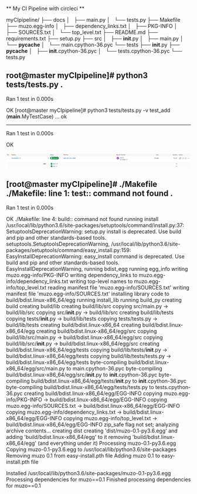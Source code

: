 ** My CI Pipeline with circleci **

myCIpipeline/
├── docs
│   ├── main.py
│   └── tests.py
├── Makefile
├── muzo.egg-info
│   ├── dependency_links.txt
│   ├── PKG-INFO
│   ├── SOURCES.txt
│   └── top_level.txt
├── README.md
├── requirements.txt
├── setup.py
├── src
│   ├── __init__.py
│   ├── main.py
│   └── __pycache__
│       └── main.cpython-36.pyc
└── tests
    ├── __init__.py
    ├── __pycache__
    │   ├── __init__.cpython-36.pyc
    │   └── tests.cpython-36.pyc
    └── tests.py




root@master myCIpipeline]# python3  tests/tests.py
.
----------------------------------------------------------------------
Ran 1 test in 0.000s

OK
[root@master myCIpipeline]# python3  tests/tests.py  -v
test_add (__main__.MyTestCase) ... ok

----------------------------------------------------------------------
Ran 1 test in 0.000s

OK


![alt text](docs/circleci.png)


[root@master myCIpipeline]# ./Makefile
./Makefile: line 1: test:: command not found
.
----------------------------------------------------------------------
Ran 1 test in 0.000s

OK
./Makefile: line 4: build:: command not found
running install
/usr/local/lib/python3.6/site-packages/setuptools/command/install.py:37: SetuptoolsDeprecationWarning: setup.py install is deprecated. Use build and pip and other standards-based tools.
  setuptools.SetuptoolsDeprecationWarning,
/usr/local/lib/python3.6/site-packages/setuptools/command/easy_install.py:159: EasyInstallDeprecationWarning: easy_install command is deprecated. Use build and pip and other standards-based tools.
  EasyInstallDeprecationWarning,
running bdist_egg
running egg_info
writing muzo.egg-info/PKG-INFO
writing dependency_links to muzo.egg-info/dependency_links.txt
writing top-level names to muzo.egg-info/top_level.txt
reading manifest file 'muzo.egg-info/SOURCES.txt'
writing manifest file 'muzo.egg-info/SOURCES.txt'
installing library code to build/bdist.linux-x86_64/egg
running install_lib
running build_py
creating build
creating build/lib
creating build/lib/src
copying src/main.py -> build/lib/src
copying src/__init__.py -> build/lib/src
creating build/lib/tests
copying tests/__init__.py -> build/lib/tests
copying tests/tests.py -> build/lib/tests
creating build/bdist.linux-x86_64
creating build/bdist.linux-x86_64/egg
creating build/bdist.linux-x86_64/egg/src
copying build/lib/src/main.py -> build/bdist.linux-x86_64/egg/src
copying build/lib/src/__init__.py -> build/bdist.linux-x86_64/egg/src
creating build/bdist.linux-x86_64/egg/tests
copying build/lib/tests/__init__.py -> build/bdist.linux-x86_64/egg/tests
copying build/lib/tests/tests.py -> build/bdist.linux-x86_64/egg/tests
byte-compiling build/bdist.linux-x86_64/egg/src/main.py to main.cpython-36.pyc
byte-compiling build/bdist.linux-x86_64/egg/src/__init__.py to __init__.cpython-36.pyc
byte-compiling build/bdist.linux-x86_64/egg/tests/__init__.py to __init__.cpython-36.pyc
byte-compiling build/bdist.linux-x86_64/egg/tests/tests.py to tests.cpython-36.pyc
creating build/bdist.linux-x86_64/egg/EGG-INFO
copying muzo.egg-info/PKG-INFO -> build/bdist.linux-x86_64/egg/EGG-INFO
copying muzo.egg-info/SOURCES.txt -> build/bdist.linux-x86_64/egg/EGG-INFO
copying muzo.egg-info/dependency_links.txt -> build/bdist.linux-x86_64/egg/EGG-INFO
copying muzo.egg-info/top_level.txt -> build/bdist.linux-x86_64/egg/EGG-INFO
zip_safe flag not set; analyzing archive contents...
creating dist
creating 'dist/muzo-0.1-py3.6.egg' and adding 'build/bdist.linux-x86_64/egg' to it
removing 'build/bdist.linux-x86_64/egg' (and everything under it)
Processing muzo-0.1-py3.6.egg
Copying muzo-0.1-py3.6.egg to /usr/local/lib/python3.6/site-packages
Removing muzo 0.1 from easy-install.pth file
Adding muzo 0.1 to easy-install.pth file

Installed /usr/local/lib/python3.6/site-packages/muzo-0.1-py3.6.egg
Processing dependencies for muzo==0.1
Finished processing dependencies for muzo==0.1


